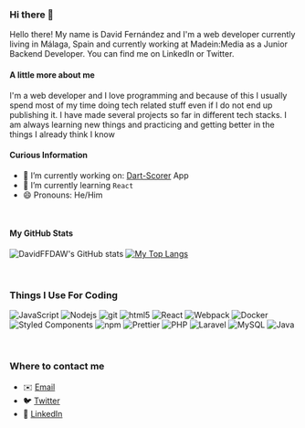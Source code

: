 ### Hi there 👋

Hello there! My name is David Fernández and I'm a web developer currently living in Málaga, Spain and currently working at Madein:Media as a Junior Backend Developer.
You can find me on LinkedIn or Twitter.


#### A little more about me

I'm a web developer and I love programming and because of this I usually spend most of my time doing tech related stuff even if I do not end up publishing it.
I have made several projects so far in different tech stacks. I am always learning new things and practicing and getting better in the things I already think I know


#### Curious Information

  -  🔭 I’m currently working on: [Dart-Scorer](https://github.com/DavidFFDAW/Darts-Scorer) App
  -  🌱 I’m currently learning `React`
  -  😄 Pronouns: He/Him

<br/>

#### My GitHub Stats

<!-- [![My Stats](https://github-readme-stats.vercel.app/api?username=DavidFFDAW)](https://github.com/anuraghazra/github-readme-stats) -->
![DavidFFDAW's GitHub stats](https://github-readme-stats.vercel.app/api?username=DavidFFDAW&count_private=true&theme=radical&show_icons=true&a&bg_color=30,4b6cb7,182848&title_color=fff&text_color=fff)
[![My Top Langs](https://github-readme-stats.vercel.app/api/top-langs/?username=DavidFFDAW&&theme=light&show_icons=true&count_private=true&layout=compact&langs_count=10&a&bg_color=30,182848,4b6cb7&title_color=fff&text_color=fff)](https://github.com/anuraghazra/github-readme-stats)

<!-- [![willianrod's wakatime stats](https://github-readme-stats.vercel.app/api/wakatime?username=DavidFFDAW)](https://github.com/anuraghazra/github-readme-stats) -->


<br/>


### Things I Use For Coding

<p>
  <img alt="JavaScript" src="https://img.shields.io/badge/-JavaScript-FCAA00?style=flat-rounded&logo=JavaScript&logoColor=white" />
  <img alt="Nodejs" src="https://img.shields.io/badge/-Nodejs-43853d?style=flat-rounded&logo=Node.js&logoColor=white" />
  <img alt="git" src="https://img.shields.io/badge/-Git-F05032?style=flat-rounded&logo=git&logoColor=white" />
  <img alt="html5" src="https://img.shields.io/badge/-HTML5-E34F26?style=flat-rounded&logo=html5&logoColor=white" />
  
  <img alt="React" src="https://img.shields.io/badge/-React-45b8d8?style=flat-rounded&logo=react&logoColor=white" />
  <img alt="Webpack" src="https://img.shields.io/badge/-Webpack-8DD6F9?style=flat-rounded&logo=webpack&logoColor=white" /> 
  <img alt="Docker" src="https://img.shields.io/badge/-Docker-46a2f1?style=flat-rounded&logo=docker&logoColor=white" />
  
  <img alt="Styled Components" src="https://img.shields.io/badge/-Styled_Components-db7092?style=flat-rounded&logo=styled-components&logoColor=white" />
  <img alt="npm" src="https://img.shields.io/badge/-NPM-CB3837?style=flat-rounded&logo=npm&logoColor=white" />
  <img alt="Prettier" src="https://img.shields.io/badge/-Prettier-F7B93E?style=flat-rounded&logo=prettier&logoColor=white" />
  <img alt="PHP" src="https://img.shields.io/badge/-PHP-bb99ff?style=flat-rounded&logo=php&logoColor=white" />
  
  
  <img alt="Laravel" src="https://img.shields.io/badge/-Laravel-fb503b?style=flat-rounded&logo=laravel&logoColor=white" />
  <img alt="MySQL" src="https://img.shields.io/badge/-MySQL-e6e6ff?style=flat-rounded&logo=mysql&logoColor=black" />
  <img alt="Java" src="https://img.shields.io/badge/-Java-990000?style=flat-rounded&logo=java&logoColor=white" />
</p>

<br/>

### Where to contact me

  - :envelope: [Email](mailto:davidfernandezflores23@gmail.com)
  - :bird: [Twitter](https://twitter.com/davidFFloresDev)
  - :briefcase: [LinkedIn](https://www.linkedin.com/in/david-fern%C3%A1ndez-flores/)

